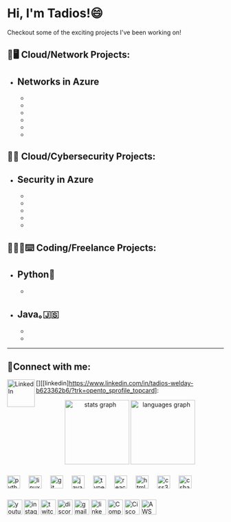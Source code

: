 <h1>Hi, I'm Tadios!</a>😄</h1>

Checkout some of the exciting projects I've been working on!

<h2>📶🖥️ Cloud/Network Projects:</h2>

- <b>Networks in Azure</b>
  - 
  - 
  - 
  - 
  - 
  - 
  - 

<h2> 🔐🪪 Cloud/Cybersecurity Projects:</h2>

- <b>Security in Azure</b>
  - 
  - 
  - 
  - 
  - 
  - 

<h2> 👨🏻‍💻⌨️ Coding/Freelance Projects:</h2>

- <b>Python🐍</b>
  - 
  - 
- <b>Java｡🇯‌🇸‌</b>
  - 
  - 
  - 

---
<h2>🤳Connect with me:</h2>


[<img align="left" alt="LinkedIn" width="64px" src="https://static.vecteezy.com/system/resources/previews/018/930/587/original/linkedin-logo-linkedin-icon-transparent-free-png.png" />][[linkedin]https://www.linkedin.com/in/tadios-welday-b623362b6/?trk=opento_sprofile_topcard]:





































<div align="center">
  <img src="https://github-readme-stats.vercel.app/api?username=tadiosw&hide_title=false&hide_rank=false&show_icons=true&include_all_commits=true&count_private=true&disable_animations=false&theme=dracula&locale=en&hide_border=false" height="150" alt="stats graph"  />
  <img src="https://github-readme-stats.vercel.app/api/top-langs?username=tadiosw&locale=en&hide_title=false&layout=compact&card_width=320&langs_count=5&theme=dracula&hide_border=false" height="150" alt="languages graph"  />
</div>

###



###

<div align="left">
  <img src="https://cdn.jsdelivr.net/gh/devicons/devicon/icons/python/python-original.svg" height="30" alt="python logo"  />
  <img width="12" />
  <img src="https://cdn.jsdelivr.net/gh/devicons/devicon/icons/linux/linux-original.svg" height="30" alt="linux logo"  />
  <img width="12" />
  <img src="https://cdn.jsdelivr.net/gh/devicons/devicon/icons/git/git-original.svg" height="30" alt="git logo"  />
  <img width="12" />
  <img src="https://cdn.jsdelivr.net/gh/devicons/devicon/icons/javascript/javascript-original.svg" height="30" alt="javascript logo"  />
  <img width="12" />
  <img src="https://cdn.jsdelivr.net/gh/devicons/devicon/icons/typescript/typescript-original.svg" height="30" alt="typescript logo"  />
  <img width="12" />
  <img src="https://cdn.jsdelivr.net/gh/devicons/devicon/icons/react/react-original.svg" height="30" alt="react logo"  />
  <img width="12" />
  <img src="https://cdn.jsdelivr.net/gh/devicons/devicon/icons/html5/html5-original.svg" height="30" alt="html5 logo"  />
  <img width="12" />
  <img src="https://cdn.jsdelivr.net/gh/devicons/devicon/icons/css3/css3-original.svg" height="30" alt="css3 logo"  />
  <img width="12" />
  <img src="https://cdn.jsdelivr.net/gh/devicons/devicon/icons/csharp/csharp-original.svg" height="30" alt="csharp logo"  />
  <img width="12" />
  
</div>

###

<div align="left">
  <img src="https://img.shields.io/static/v1?message=Youtube&logo=youtube&label=&color=FF0000&logoColor=white&labelColor=&style=for-the-badge" height="35" alt="youtube logo"  />
  <img src="https://img.shields.io/static/v1?message=Instagram&logo=instagram&label=&color=E4405F&logoColor=white&labelColor=&style=for-the-badge" height="35" alt="instagram logo"  />
  <img src="https://img.shields.io/static/v1?message=Twitch&logo=twitch&label=&color=9146FF&logoColor=white&labelColor=&style=for-the-badge" height="35" alt="twitch logo"  />
  <img src="https://img.shields.io/static/v1?message=Discord&logo=discord&label=&color=7289DA&logoColor=white&labelColor=&style=for-the-badge" height="35" alt="discord logo"  />
  <img src="https://img.shields.io/static/v1?message=Gmail&logo=gmail&label=&color=D14836&logoColor=white&labelColor=&style=for-the-badge" height="35" alt="gmail logo"  />
  <img src="https://img.shields.io/static/v1?message=LinkedIn&logo=linkedin&label=&color=0077B5&logoColor=white&labelColor=&style=for-the-badge" height="35" alt="linkedin logo"  />
  <img src="https://img.shields.io/static/v1?message=CompTIA+&logo=certified&label=&color=2F4F4F&logoColor=white&labelColor=&style=for-the-badge" height="35" alt="CompTIA+ logo" />
  <img src="https://img.shields.io/static/v1?message=CCNA&logo=cisco&label=&color=1BA0D7&logoColor=white&labelColor=&style=for-the-badge" height="35" alt="Cisco logo" />
  <img src="https://img.shields.io/static/v1?message=AWS&logo=amazon&label=&color=FF9900&logoColor=white&labelColor=&style=for-the-badge" height="35" alt="AWS logo" />
</div>

<br clear="both">


